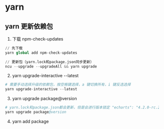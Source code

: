 # yarn

## yarn 更新依赖包

1. 下载 npm-check-updates

```s
// 先下载
yarn global add npm-check-updates
 
// 更新包（yarn.lock和package.json同步更新）
ncu --upgrade --upgradeAll && yarn upgrade
```

2. yarn upgrade-interactive --latest

```s
# 需要手动选择升级的依赖包，按空格键选择，a 键切换所有，i 键反选选择
yarn upgrade-interactive --latest
```

3. yarn upgrade package@version
```s
# yarn.lock和package.json都会更新，但是会进行版本锁定 "echarts": "4.2.0-rc.2"
yarn upgrade package@version
```

4. yarn add package